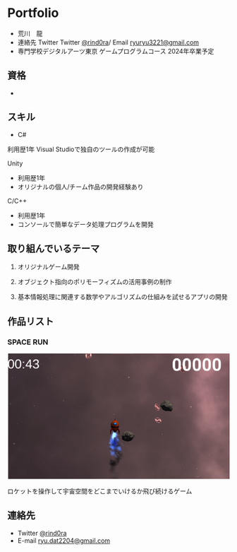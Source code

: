 # Portfolio

- 荒川　龍
- 連絡先 Twitter Twitter [@rind0ra](https://twitter.com/rind0ra)/ Email [ryuryu3221@gmail.com](mailto:ryuryu3221@gmail.com)
- 専門学校デジタルアーツ東京 ゲームプログラムコース 2024年卒業予定

## 資格
-

## スキル
- C#

利用歴1年
Visual Studioで独自のツールの作成が可能

Unity
 - 利用歴1年
  - オリジナルの個人/チーム作品の開発経験あり

C/C++
 - 利用歴1年
  - コンソールで簡単なデータ処理プログラムを開発

## 取り組んでいるテーマ
1. オリジナルゲーム開発
1. オブジェクト指向のポリモーフィズムの活用事例の制作
  
4. 基本情報処理に関連する数学やアルゴリズムの仕組みを試せるアプリの開発

## 作品リスト

### SPACE RUN

![スクリーンショット](img01.png)

ロケットを操作して宇宙空間をどこまでいけるか飛び続けるゲーム



## 連絡先
- Twitter [@rind0ra](https://twitter.com/rind0ra)
- E-mail [ryu.dat2204@gmail.com](mailto:ryu.dat2204@gmail.com)